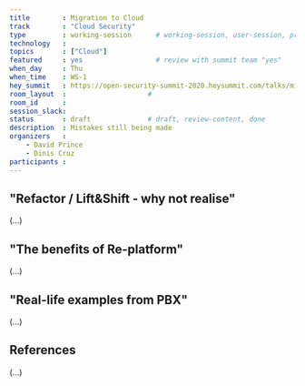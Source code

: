 ```yaml
---
title        : Migration to Cloud
track        : "Cloud Security"
type         : working-session      # working-session, user-session, product-session
technology   :
topics       : ["Cloud"]
featured     : yes                  # review with summit team "yes"
when_day     : Thu
when_time    : WS-1
hey_summit   : https://open-security-summit-2020.heysummit.com/talks/migration-to-cloud-11pm-bst/
room_layout  :                    #
room_id      :
session_slack: 
status       : draft              # draft, review-content, done
description  : Mistakes still being made
organizers   :
    - David Prince
    - Dinis Cruz
participants :
---
```


## "Refactor / Lift&Shift - why not realise"

(...)

## "The benefits of Re-platform"

(...)

## "Real-life examples from PBX"

(...)

## References

(...)

